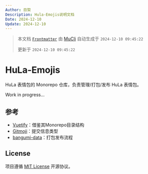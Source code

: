 ```yaml
---
Author: 目棃
Description: Hula-Emojis说明文档
Date: 2024-12-10
Update: 2024-12-10
---
```


> 本文档 [`Frontmatter`](https://github.com/BTMuli/MuCli#Frontmatter) 由 [MuCli](https://github.com/BTMuli/Mucli) 自动生成于 `2024-12-10 09:45:22`
>
> 更新于 `2024-12-10 09:45:22`

# HuLa-Emojis

HuLa 表情包的 Monorepo 仓库，负责管理/打包/发布 HuLa 表情包。

Work in progress...

## 参考

- [Vuetify](https://github.com/vuetifyjs/vuetify)：借鉴其Monorepo目录结构
- [Gitmoji](https://github.com/patou/gitmoji-intellij-plugin/)：提交信息类型
- [bangumi-data](https://github.com/bangumi-data/bangumi-data)：打包发布流程

## License

项目遵循 [MIT License](./LICENSE.md) 开源协议。
